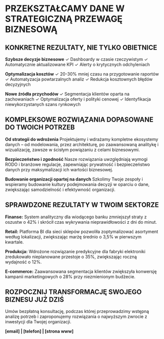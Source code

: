 # PRZEKSZTAŁCAMY DANE W STRATEGICZNĄ PRZEWAGĘ BIZNESOWĄ

## KONKRETNE REZULTATY, NIE TYLKO OBIETNICE

**Szybsze decyzje biznesowe**
✓ Dashboardy w czasie rzeczywistym
✓ Automatycznie aktualizowane KPI
✓ Alerty o krytycznych odchyleniach

**Optymalizacja kosztów**
✓ 20-30% mniej czasu na przygotowanie raportów
✓ Automatyzacja powtarzalnych analiz
✓ Redukcja kosztownych błędów decyzyjnych

**Nowe źródła przychodów**
✓ Segmentacja klientów oparta na zachowaniach
✓ Optymalizacja oferty i polityki cenowej
✓ Identyfikacja niewykorzystanych szans rynkowych

## KOMPLEKSOWE ROZWIĄZANIA DOPASOWANE DO TWOICH POTRZEB

**Od strategii do wdrożenia**
Projektujemy i wdrażamy kompletne ekosystemy danych – od modelowania, przez architekturę, po zaawansowaną analitykę i wizualizację, zawsze w ścisłym powiązaniu z celami biznesowymi.

**Bezpieczeństwo i zgodność**
Nasze rozwiązania uwzględniają wymogi RODO i branżowe regulacje, zapewniając prywatność i bezpieczeństwo danych przy maksymalizacji ich wartości biznesowej.

**Budowanie organizacji opartej na danych**
Szkolimy Twoje zespoły i wspieramy budowanie kultury podejmowania decyzji w oparciu o dane, zwiększając samodzielność i efektywność organizacji.

## SPRAWDZONE REZULTATY W TWOIM SEKTORZE

**Finanse:** System analityczny dla wiodącego banku zmniejszył straty z oszustw o 42% i skrócił czas wykrywania nieprawidłowości z dni do minut.

**Retail:** Platforma BI dla sieci sklepów pozwoliła zoptymalizować asortyment według lokalizacji, zwiększając marżę średnio o 3,5% w pierwszym kwartale.

**Produkcja:** Wdrożone rozwiązanie predykcyjne dla fabryki elektroniki zredukowało nieplanowane przestoje o 35%, zwiększając roczną wydajność o 12%.

**E-commerce:** Zaawansowana segmentacja klientów zwiększyła konwersję kampanii marketingowych o 28% przy niezmienionym budżecie.

## ROZPOCZNIJ TRANSFORMACJĘ SWOJEGO BIZNESU JUŻ DZIŚ

Umów bezpłatną konsultację, podczas której przeprowadzimy wstępną analizę potrzeb i zaproponujemy rozwiązania o najwyższym zwrocie z inwestycji dla Twojej organizacji.

**[email] | [telefon] | [strona www]** 